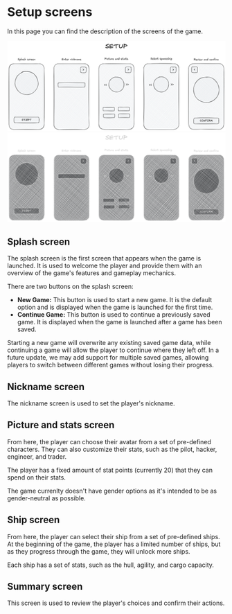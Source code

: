 # Setup screens

In this page you can find the description of the screens of the game.

![Setup screens](https://github.com/sourcecodeit/outerspacez/blob/main/screenshots/screens-setup-light.png?raw=true#gh-light-mode-only)  
![Setup screens](https://github.com/sourcecodeit/outerspacez/blob/main/screenshots/screens-setup-dark.png?raw=true#gh-dark-mode-only)  

## Splash screen

The splash screen is the first screen that appears when the game is launched. It is used to welcome the player and provide them with an overview of the game's features and gameplay mechanics.

There are two buttons on the splash screen:

- **New Game:** This button is used to start a new game. It is the default option and is displayed when the game is launched for the first time.
- **Continue Game:** This button is used to continue a previously saved game. It is displayed when the game is launched after a game has been saved.

Starting a new game will overwrite any existing saved game data, while continuing a game will allow the player to continue where they left off. In a future update, we may add support for multiple saved games, allowing players to switch between different games without losing their progress.

## Nickname screen

The nickname screen is used to set the player's nickname.

## Picture and stats screen

From here, the player can choose their avatar from a set of pre-defined characters. They can also customize their stats, such as the pilot, hacker, engineer, and trader. 

The player has a fixed amount of stat points (currently 20) that they can spend on their stats.

The game currenlty doesn't have gender options as it's intended to be as gender-neutral as possible.

## Ship screen

From here, the player can select their ship from a set of pre-defined ships. At the beginning of the game, the player has a limited number of ships, but as they progress through the game, they will unlock more ships.

Each ship has a set of stats, such as the hull, agility, and cargo capacity.

## Summary screen

This screen is used to review the player's choices and confirm their actions.